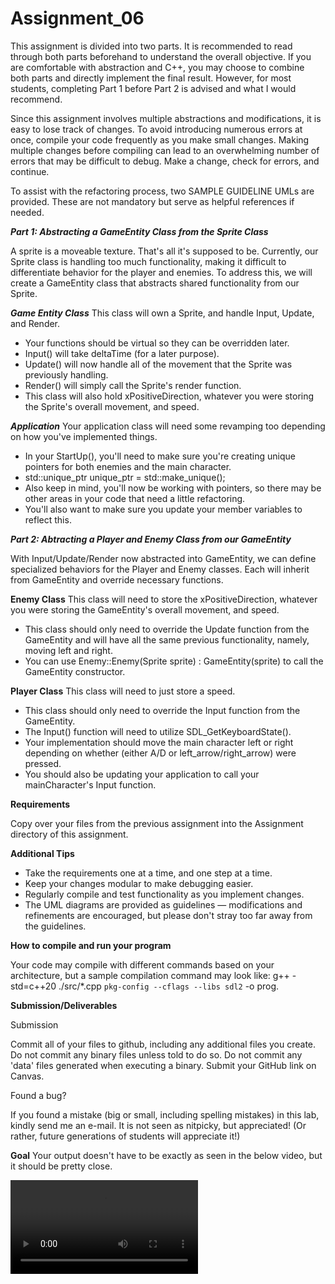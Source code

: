 # Assignment_06

This assignment is divided into two parts. It is recommended to read through both parts beforehand to understand the overall objective. If you are comfortable with abstraction and C++, you may choose to combine both parts and directly implement the final result. However, for most students, completing Part 1 before Part 2 is advised and what I would recommend.

Since this assignment involves multiple abstractions and modifications, it is easy to lose track of changes. To avoid introducing numerous errors at once, compile your code frequently as you make small changes. Making multiple changes before compiling can lead to an overwhelming number of errors that may be difficult to debug. Make a change, check for errors, and continue.

To assist with the refactoring process, two SAMPLE GUIDELINE UMLs are provided. These are not mandatory but serve as helpful references if needed.

***Part 1: Abstracting a GameEntity Class from the Sprite Class***

A sprite is a moveable texture. That's all it's supposed to be. Currently, our Sprite class is handling too much functionality, making it difficult to differentiate behavior for the player and enemies. To address this, we will create a GameEntity class that abstracts shared functionality from our Sprite.

***Game Entity Class***
This class will own a Sprite, and handle Input, Update, and Render.
* Your functions should be virtual so they can be overridden later.
* Input() will take deltaTime (for a later purpose).
* Update() will now handle all of the movement that the Sprite was previously handling.
* Render() will simply call the Sprite's render function.
* This class will also hold xPositiveDirection, whatever you were storing the Sprite's overall movement, and speed.

***Application***
Your application class will need some revamping too depending on how you've implemented things.
* In your StartUp(), you'll need to make sure you're creating unique pointers for both enemies and the main character.
* std::unique_ptr<Type> unique_ptr = std::make_unique<Type>();
* Also keep in mind, you'll now be working with pointers, so there may be other areas in your code that need a little refactoring.
* You'll also want to make sure you update your member variables to reflect this.

***Part 2: Abtracting a Player and Enemy Class from our GameEntity***

With Input/Update/Render now abstracted into GameEntity, we can define specialized behaviors for the Player and Enemy classes. Each will inherit from GameEntity and override necessary functions.

**Enemy Class**
This class will need to store the xPositiveDirection, whatever you were storing the GameEntity's overall movement, and speed.
* This class should only need to override the Update function from the GameEntity and will have all the same previous functionality, namely, moving left and right.
* You can use Enemy::Enemy(Sprite sprite) : GameEntity(sprite) to call the GameEntity constructor.

**Player Class**
This class will need to just store a speed.
* This class should only need to override the Input function from the GameEntity.
* The Input() function will need to utilize SDL_GetKeyboardState().
* Your implementation should move the main character left or right depending on whether (either A/D or left_arrow/right_arrow) were pressed.
* You should also be updating your application to call your mainCharacter's Input function.

**Requirements**

Copy over your files from the previous assignment into the Assignment directory of this assignment. 

**Additional Tips**<br>
* Take the requirements one at a time, and one step at a time.
* Keep your changes modular to make debugging easier.
* Regularly compile and test functionality as you implement changes.
* The UML diagrams are provided as guidelines — modifications and refinements are encouraged, but please don't stray too far away from the guidelines.

**How to compile and run your program**

Your code may compile with different commands based on your architecture, but a sample compilation command may look like: g++ -std=c++20 ./src/*.cpp `pkg-config --cflags --libs sdl2` -o prog.

**Submission/Deliverables**

Submission

Commit all of your files to github, including any additional files you create.
Do not commit any binary files unless told to do so.
Do not commit any 'data' files generated when executing a binary.
Submit your GitHub link on Canvas.

Found a bug?

If you found a mistake (big or small, including spelling mistakes) in this lab, kindly send me an e-mail. It is not seen as nitpicky, but appreciated! (Or rather, future generations of students will appreciate it!)

**Goal** Your output doesn't have to be exactly as seen in the below video, but it should be pretty close.

![](../Media/Module06_Goal.mov)

